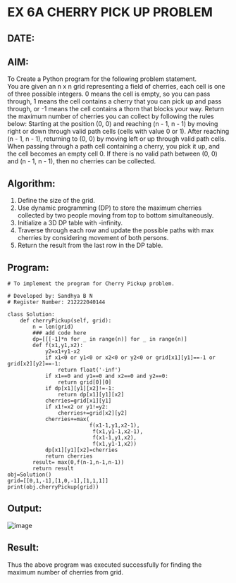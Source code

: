 
# EX 6A CHERRY PICK UP PROBLEM  
## DATE:  
## AIM:  
To Create a Python program for the following problem statement.  
You are given an n x n grid representing a field of cherries, each cell is one of three possible integers. 0 means the cell is empty, so you can pass through, 1 means the cell contains a cherry that you can pick up and pass through, or -1 means the cell contains a thorn that blocks your way. Return the maximum number of cherries you can collect by following the rules below: Starting at the position (0, 0) and reaching (n - 1, n - 1) by moving right or down through valid path cells (cells with value 0 or 1). After reaching (n - 1, n - 1), returning to (0, 0) by moving left or up through valid path cells. When passing through a path cell containing a cherry, you pick it up, and the cell becomes an empty cell 0. If there is no valid path between (0, 0) and (n - 1, n - 1), then no cherries can be collected.

## Algorithm:  
1. Define the size of the grid.  
2. Use dynamic programming (DP) to store the maximum cherries collected by two people moving from top to bottom simultaneously.  
3. Initialize a 3D DP table with -infinity.  
4. Traverse through each row and update the possible paths with max cherries by considering movement of both persons.  
5. Return the result from the last row in the DP table.  

## Program:
```
# To implement the program for Cherry Pickup problem.

# Developed by: Sandhya B N
# Register Number: 212222040144

class Solution:
    def cherryPickup(self, grid):
        n = len(grid)
        ### add code here
        dp=[[[-1]*n for _ in range(n)] for _ in range(n)]
        def f(x1,y1,x2):
            y2=x1+y1-x2
            if x1<0 or y1<0 or x2<0 or y2<0 or grid[x1][y1]==-1 or grid[x2][y2]==-1:
                return float('-inf')
            if x1==0 and y1==0 and x2==0 and y2==0:
                return grid[0][0]
            if dp[x1][y1][x2]!=-1:
                return dp[x1][y1][x2]
            cherries=grid[x1][y1]
            if x1!=x2 or y1!=y2:
                cherries+=grid[x2][y2]
            cherries+=max(
                          f(x1-1,y1,x2-1),
                           f(x1,y1-1,x2-1),
                           f(x1-1,y1,x2),
                           f(x1,y1-1,x2))
            dp[x1][y1][x2]=cherries
            return cherries
        result= max(0,f(n-1,n-1,n-1))
        return result
obj=Solution()
grid=[[0,1,-1],[1,0,-1],[1,1,1]]        
print(obj.cherryPickup(grid))
```
## Output:
![image](https://github.com/user-attachments/assets/de7e43da-3cbb-4901-ac25-9f8a1d46dfff)



## Result:
Thus the above program was executed successfully for finding the maximum number of cherries from grid.
